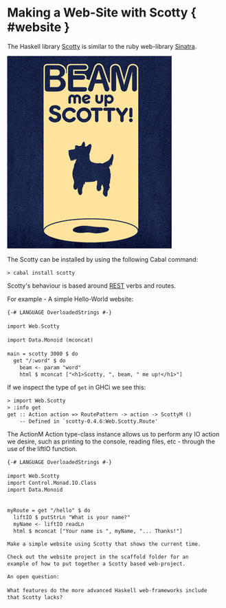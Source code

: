 
# Making a Web-Site with Scotty { #website }

The Haskell library [Scotty](http://hackage.haskell.org/package/scotty) is
similar to the ruby web-library [Sinatra](http://www.sinatrarb.com/).

<div class="center">

![Beam me Up](resources/images/scotty.png)

</div>

The Scotty can be installed by using the following Cabal command:

```shell
> cabal install scotty
```

Scotty's behaviour is based around [REST](http://en.wikipedia.org/wiki/Representational_state_transfer)
verbs and routes.

For example - A simple Hello-World website:

~~~{ data-language=haskell .nocheck }
{-# LANGUAGE OverloadedStrings #-}

import Web.Scotty

import Data.Monoid (mconcat)

main = scotty 3000 $ do
  get "/:word" $ do
    beam <- param "word"
    html $ mconcat ["<h1>Scotty, ", beam, " me up!</h1>"]
~~~

If we inspect the type of `get` in GHCi we see this:

```ghci
> import Web.Scotty
> :info get
get :: Action action => RoutePattern -> action -> ScottyM ()
  	-- Defined in `scotty-0.4.6:Web.Scotty.Route'
```

The ActionM Action type-class instance allows us to perform any IO action we desire, such as
printing to the console, reading files, etc - through the use of the liftIO
function.

~~~{data-language=haskell data-filter=./resources/scripts/check.sh}
{-# LANGUAGE OverloadedStrings #-}

import Web.Scotty
import Control.Monad.IO.Class
import Data.Monoid


myRoute = get "/hello" $ do
  liftIO $ putStrLn "What is your name?"
  myName <- liftIO readLn
  html $ mconcat ["Your name is ", myName, "... Thanks!"]
~~~

```instruction
Make a simple website using Scotty that shows the current time.
```

```hint
Check out the website project in the scaffold folder for an
example of how to put together a Scotty based web-project.
```

```open
An open question:

What features do the more advanced Haskell web-frameworks include
that Scotty lacks?
```
